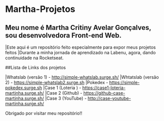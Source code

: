
# Martha-Projetos

## Meu nome é Martha Critiny Avelar Gonçalves, sou desenvolvedora Front-end Web.

|Este aqui é um repositório feito especialmente para expor meus projetos feitos 
|Durante a minha jornada de aprendizado na Labenu, agora, dando continuidade na Rocketseat.

##Lista de Links dos projetos

|Whatslab (versão 1) - http://simple-whatslab.surge.sh/
|Whtatslab (versão 2) - https://simple-whatslab2.surge.sh
|Pokedex - https://simple-pokedex.surge.sh
|Case 1 (Loteria ) - https://case1-loteria-martinha.surge.sh/
|Case 2 (Github) - https://github-case-martinha.surge.sh/
|Case 3 (YouTube) - http://case-youtube-martinha.surge.sh/


Obrigado por visitar meu repositório!!



